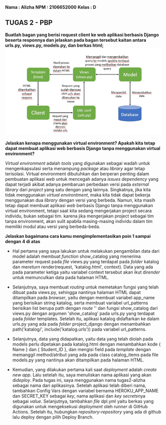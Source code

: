**Nama   : Alizha**
**NPM    : 2106652000**
**Kelas  : D**

## TUGAS 2 - PBP

__Buatlah bagan yang berisi request client ke web aplikasi berbasis Django beserta responnya dan jelaskan pada bagan tersebut kaitan antara urls.py, views.py, models.py, dan berkas html;__
![](assets\bagan.jpg)

__Jelaskan kenapa menggunakan virtual environment? Apakah kita tetap dapat membuat aplikasi web berbasis Django tanpa menggunakan virtual environment?__

*Virtual environment* adalah _tools_ yang digunakan sebagai wadah untuk mengenkapsulasi serta menampung *package* atau *library* agar tetap terisolasi. Virtual environment dibutuhkan dan berperan penting dalam pembuatan aplikasi *web* untuk mencegah adanya *issues dependency* yang dapat terjadi akibat adanya pembaruan perbedaan versi pada *external library* dari *project* yang satu dengan yang lainnya. Singkatnya, jika kita tidak menggunakan *virtual environtment*, maka kita tidak dapat bekerja menggunakan dua *library* dengan versi yang berbeda. Namun, kita masih tetap dapat membuat aplikasi *web* berbasis Django tanpa menggunakan virtual environment, tetapi saat kita sedang mengerjakan project secara individu, bukan sebagai tim. karena jika mengerjakan project sebagai tim tanpa environment, akan sulit apabila masing-masing individu dalam tim memiliki modul atau versi yang berbeda-beda.

__Jelaskan bagaimana cara kamu mengimplementasikan poin 1 sampai dengan 4 di atas__

* Hal pertama yang saya lakukan untuk melakukan pengambilan data dari model adalah membuat *function* show_catalog yang menerima parameter request pada *file* views.py yang terdapat pada *folder* katalog dan me*return* render(request, 'katalog.html', context). Data yang ada pada parameter ketiga yaitu variabel context tersebut akan ikut di*render* untuk memunculkan data pada halaman HTML.

* Selanjutnya, saya membuat *routing* untuk memetakan fungsi yang telah dibuat pada views.py, sehingga nantinya halaman HTML dapat ditampilkan pada *browser*, yaitu dengan membuat variabel app_name yang berisikan string katalog, serta membuat variabel url_patterns berisikan list berupa path dengan *route* '' dan fungsi show_catalog dari  views.py dengan argumen 'show_catalog' pada urls.py yang terdapat pada *folder* templates. Setelah itu, aplikasi katalog didaftarkan ke dalam urls.py yang ada pada *folder* project_django dengan menambahkan path('katalog/', include('katalog.urls')) pada variabel url_patterns.

* Selanjutnya, data yang didapatkan, yaitu data yang telah diolah pada models  perlu dipetakan pada katalog.html dengan menambahkan kode { Name } dan { Student_ID }, dan mengisi field pada *template* dengan memanggil method/atribut yang ada pada class catalog_items pada file models.py yang nantinya akan ditampilkan pada halaman HTML.

* Kemudian, yang dilakukan pertama kali saat *deployment* adalah *create new app*. Lalu setelah itu, saya menuliskan nama aplikasi yang akan di*deploy*. Pada tugas ini, saya menggunakan nama tugas2-alizha sebagai nama dari aplikasinya. Setelah aplikasi telah diberi nama, tambahkan Config Vars dengan variabel bernama HEROKU_APP_NAME dan SECRET_KEY sebagai *key*, nama aplikasi dan *key secrets*nya sebagai *value*. Selanjutnya, tambahkan *file* dpl.yml yaitu berkas yang digunakan untuk mengeksekusi *deployment* oleh *runner* di GitHub Actions. Setelah itu, hubungkan *repository-repository* yang ada di github lalu deploy dengan pilih Deploy Branch.

